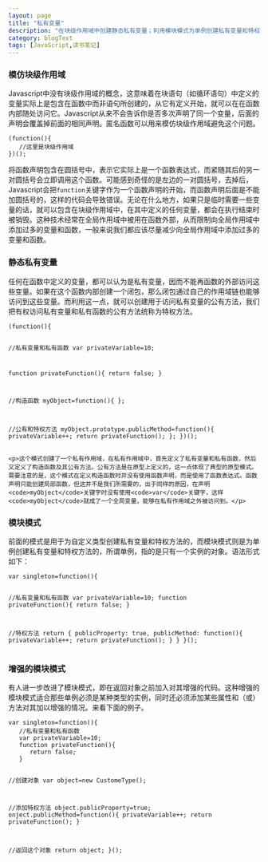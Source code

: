 ```yaml
---
layout: page
title: "私有变量"
description: "在块级作用域中创建静态私有变量；利用模块模式为单例创建私有变量和特权方法；增强的模块模式，为单例指定具体的类型。"
category: blogText
tags: [JavaScript,读书笔记]
---
```



<div class="p-section">
	<h3><i class="fa fa-star"></i> 模仿块级作用域</h3>
	<p>Javascript中没有块级作用域的概念，这意味着在块语句（如循环语句）中定义的变量实际上是包含在函数中而非语句所创建的，从它有定义开始，就可以在在函数内部随处访问它。Javascript从来不会告诉你是否多次声明了同一个变量，后面的声明会覆盖掉前面的相同声明。匿名函数可以用来模仿块级作用域避免这个问题。</p>
<pre><code class="javascript">(function(){
   //这里是块级作用域
})();
</code></pre>
	<p>将函数声明包含在圆括号中，表示它实际上是一个函数表达式，而紧随其后的另一对圆括号会立即调用这个函数。可能感到奇怪的是左边的一对圆括号，去掉后，Javascript会把<code>function</code>关键字作为一个函数声明的开始，而函数声明后面是不能加圆括号的，这样的代码会导致错误。无论在什么地方，如果只是临时需要一些变量的话，就可以包含在块级作用域中，在其中定义的任何变量，都会在执行结束时被销毁。这种技术经常在全局作用域中被用在函数外部，从而限制向全局作用域中添加过多的变量和函数，一般来说我们都应该尽量减少向全局作用域中添加过多的变量和函数。</p>
</div>
<div class="gap-line"></div>
<div class="p-section">
	<h3><i class="fa fa-star"></i> 静态私有变量</h3>
	<p>任何在函数中定义的变量，都可以认为是私有变量，因而不能再函数的外部访问这些变量。如果在这个函数内部创建一个闭包，那么闭包通过自己的作用域链也能够访问到这些变量。而利用这一点，就可以创建用于访问私有变量的公有方法，我们把有权访问私有变量和私有函数的公有方法统称为特权方法。</p>
<pre><code class="javascript">(function(){

   //私有变量和私有函数
   var privateVariable=10;
   
   function privateFunction(){
      return false;
   }
   
   //构造函数
   myObject=function(){
   };
   
   //公有和特权方法
   myObject.prototype.publicMethod=function(){
      privateVariable++;
      return privateFunction();
   };
})();
</code></pre>

	<p>这个模式创建了一个私有作用域，在私有作用域中，首先定义了私有变量和私有函数，然后又定义了构造函数及其公有方法。公有方法是在原型上定义的，这一点体现了典型的原型模式。需要注意的是，这个模式在定义构造函数时并没有使用函数声明，而是使用了函数表达式。函数声明只能创建局部函数，但这并不是我们所需要的，出于同样的原因，在声明<code>myObject</code>关键字时没有使用<code>var</code>关键字，这样<code>myObject</code>就成了一个全局变量，能够在私有作用域之外被访问到。</p>
</div>
<div class="gap-line"></div>
<div class="p-section">
	<h3><i class="fa fa-star"></i> 模块模式</h3>
	<p>前面的模式是用于为自定义类型创建私有变量和特权方法的，而模块模式则是为单例创建私有变量和特权方法的，所谓单例，指的是只有一个实例的对象。语法形式如下：</p>
<pre><code class="javascript">var singleton=function(){
   
   //私有变量和私有函数
   var privateVariable=10;
   function privateFunction(){
      return false;
   }
   
   //特权方法
   return {
      publicProperty: true,
      publicMethod: function(){
         privateVariable++;
         return privateFunction();
      }
   }
}();
</code></pre>

</div>

<div class="gap-line"></div>
<div class="p-section">
	<h3><i class="fa fa-star"></i> 增强的模块模式</h3>
	<p>有人进一步改进了模块模式，即在返回对象之前加入对其增强的代码。这种增强的模块模式适合那些单例必须是某种类型的实例，同时还必须添加某些属性和（或）方法对其加以增强的情况。来看下面的例子。</p>
<pre><code class="javascript">var singleton=function(){
   //私有变量和私有函数
   var privateVariable=10;
   function privateFunction(){
      return false;
   }
   
   //创建对象
   var object=new CustomeType();
   
   //添加特权方法
   object.publicProperty=true;
   onject.publicMethod=function(){
      privateVariable++;
      return privateFunction();
   }
   
   //返回这个对象
   return object;
}();
</code></pre>
</div>